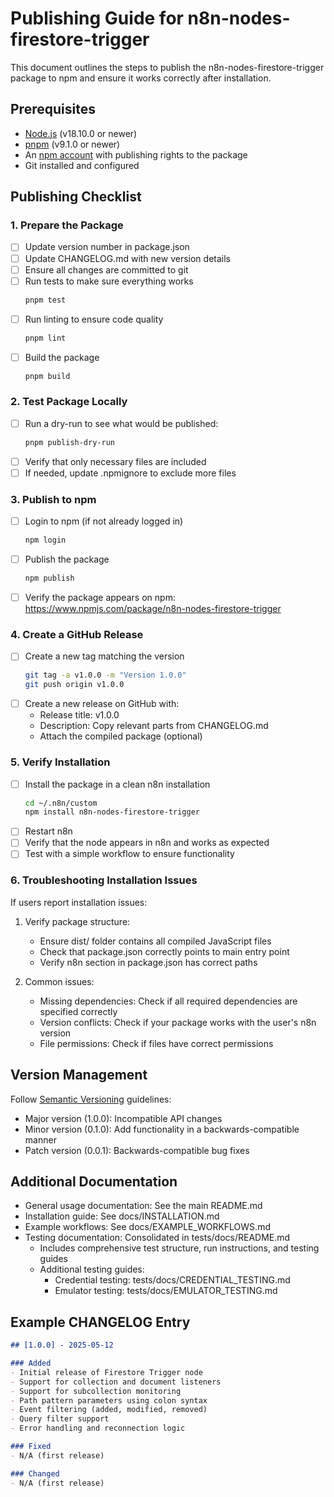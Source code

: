 # Publishing Guide for n8n-nodes-firestore-trigger

This document outlines the steps to publish the n8n-nodes-firestore-trigger package to npm and ensure it works correctly after installation.

## Prerequisites

- [Node.js](https://nodejs.org/) (v18.10.0 or newer)
- [pnpm](https://pnpm.io/) (v9.1.0 or newer)
- An [npm account](https://www.npmjs.com/signup) with publishing rights to the package
- Git installed and configured

## Publishing Checklist

### 1. Prepare the Package

- [ ] Update version number in package.json
- [ ] Update CHANGELOG.md with new version details
- [ ] Ensure all changes are committed to git
- [ ] Run tests to make sure everything works
  ```bash
  pnpm test
  ```
- [ ] Run linting to ensure code quality
  ```bash
  pnpm lint
  ```
- [ ] Build the package
  ```bash
  pnpm build
  ```

### 2. Test Package Locally

- [ ] Run a dry-run to see what would be published:
  ```bash
  pnpm publish-dry-run
  ```
- [ ] Verify that only necessary files are included
- [ ] If needed, update .npmignore to exclude more files

### 3. Publish to npm

- [ ] Login to npm (if not already logged in)
  ```bash
  npm login
  ```
- [ ] Publish the package
  ```bash
  npm publish
  ```
- [ ] Verify the package appears on npm: https://www.npmjs.com/package/n8n-nodes-firestore-trigger

### 4. Create a GitHub Release

- [ ] Create a new tag matching the version
  ```bash
  git tag -a v1.0.0 -m "Version 1.0.0"
  git push origin v1.0.0
  ```
- [ ] Create a new release on GitHub with:
  - Release title: v1.0.0
  - Description: Copy relevant parts from CHANGELOG.md
  - Attach the compiled package (optional)

### 5. Verify Installation

- [ ] Install the package in a clean n8n installation
  ```bash
  cd ~/.n8n/custom
  npm install n8n-nodes-firestore-trigger
  ```
- [ ] Restart n8n
- [ ] Verify that the node appears in n8n and works as expected
- [ ] Test with a simple workflow to ensure functionality

### 6. Troubleshooting Installation Issues

If users report installation issues:

1. Verify package structure:
   - Ensure dist/ folder contains all compiled JavaScript files
   - Check that package.json correctly points to main entry point
   - Verify n8n section in package.json has correct paths

2. Common issues:
   - Missing dependencies: Check if all required dependencies are specified correctly
   - Version conflicts: Check if your package works with the user's n8n version
   - File permissions: Check if files have correct permissions

## Version Management

Follow [Semantic Versioning](https://semver.org/) guidelines:

- Major version (1.0.0): Incompatible API changes
- Minor version (0.1.0): Add functionality in a backwards-compatible manner
- Patch version (0.0.1): Backwards-compatible bug fixes

## Additional Documentation

- General usage documentation: See the main README.md
- Installation guide: See docs/INSTALLATION.md
- Example workflows: See docs/EXAMPLE_WORKFLOWS.md
- Testing documentation: Consolidated in tests/docs/README.md
  - Includes comprehensive test structure, run instructions, and testing guides
  - Additional testing guides:
    - Credential testing: tests/docs/CREDENTIAL_TESTING.md
    - Emulator testing: tests/docs/EMULATOR_TESTING.md

## Example CHANGELOG Entry

```markdown
## [1.0.0] - 2025-05-12

### Added
- Initial release of Firestore Trigger node
- Support for collection and document listeners
- Support for subcollection monitoring
- Path pattern parameters using colon syntax
- Event filtering (added, modified, removed)
- Query filter support
- Error handling and reconnection logic

### Fixed
- N/A (first release)

### Changed
- N/A (first release)
```
